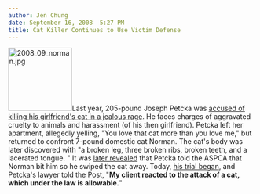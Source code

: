 ```yaml
---
author: Jen Chung
date: September 16, 2008  5:27 PM
title: Cat Killer Continues to Use Victim Defense
---
```


<p><img alt="2008_09_norman.jpg" src="https://web.archive.org/web/20111117120054im_/http://gothamist.com/attachments/jen/2008_09_norman.jpg" width="130" height="129" class="right">Last year, 205-pound Joseph Petcka was <a href="https://web.archive.org/web/20111117120054/http://www.gothamist.com/2007/04/13/worst_person_in.php">accused of killing his girlfriend&apos;s cat in a jealous rage</a>.  He faces charges of aggravated cruelty to animals and harassment (of his then girlfriend).  Petcka left her apartment, allegedly yelling, &quot;You love that cat more than you love me,&quot; but returned to confront 7-pound domestic cat Norman. The cat&apos;s body was later discovered with &quot;a broken leg, three broken ribs, broken teeth, and a lacerated tongue. &quot; It was <a href="https://web.archive.org/web/20111117120054/http://gothamist.com/2007/05/11/grand_jury_indi.php">later revealed</a> that Petcka told the ASPCA that Norman bit him so he swiped the cat away.  Today, <a href="https://web.archive.org/web/20111117120054/http://www.nypost.com/seven/09162008/news/regionalnews/cat_killer__im_the_victim_129314.htm">his trial began</a>, and Petcka&apos;s lawyer told the Post, &quot;<strong>My client reacted to the attack of a cat, which under the law is allowable.</strong>&quot;</p>